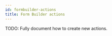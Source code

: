 ```yaml
---
id: formbuilder-actions
title: Form Builder actions
---
```


TODO: Fully document how to create new actions.